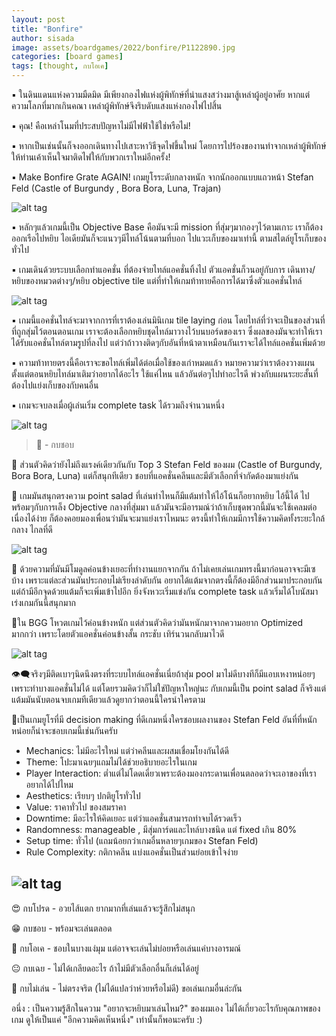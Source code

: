 ```yaml
---
layout: post
title: "Bonfire"
author: sisada
image: assets/boardgames/2022/bonfire/P1122890.jpg
categories: [board games]
tags: [thought, กบโอเค]
---
```

▪️ ในดินแดนแห่งความมืดมิด มีเพียงกองไฟแห่งผู้พิทักษ์ที่นำแสงสว่างมาสู้เหล่าผู้อยู่อาศัย หากแต่ความโลภที่มากเกินคณา เหล่าผู้พิทักษ์จึงริบดับแสงแห่งกองไฟไปสิ้น 

▪️ คุณ! คือเหล่าโนมที่ประสบปัญหาไม่มีไฟฟ้าใช้ใช่หรือไม่!

▪️ หากเป็นเช่นนั้นก็จงออกเดินทางไปเสาะหาวิธีจุดไฟขึ้นใหม่ โดยการไปร้องของานทำจากเหล่าผู้พิทักษ์ให้ท่านเค้าเห็นใจมาติดไฟให้กับพวกเราใหม่อีกครั้ง!

▪️ Make Bonfire Grate AGAIN! เกมยูโรระดับกลางหนัก จากนักออกแบบแถวหน้า Stefan Feld (Castle of Burgundy , Bora Bora, Luna, Trajan)

![alt tag](/assets/boardgames/2022/bonfire/P1122890.jpg)

▪️ หลักๆแล้วเกมนี้เป็น Objective Base คือมันจะมี mission ที่สุ่มๆมากองๆไว้ตามเกาะ เราก็ต้องออกเรือไปหยิบ ไอเดียมันก็จะแนวๆมีไทล์โน้นตามที่บอก ไปแวะเก็บของมาเท่านี้ ตามสไตล์ยูโรเก็บของทั่วไป

▪️ เกมเดินด้วยระบบเลือกทำแอคชั่น ที่ต้องจ่ายไทล์แอคชั่นทิ้งไป ตัวแอคชั่นก็วนอยู่กับการ เดินทาง/หยิบของหมวดต่างๆ/หยิบ objective tile แต่ที่ทำให้เกมท้าทายคือการได้มาซึ่งตัวแอคชั่นไทล์

![alt tag](/assets/boardgames/2022/bonfire/P1122892.jpg)

▪️ เกมนี้แอคชั่นไทล์จะมาจากการที่เราต้องเล่นมินิเกม tile laying ก่อน โดยไทล์ที่ว่าจะเป็นของส่วนที่ที่ถูกสุ่มไว้ตอนตอนเกม เราจะต้องเลือกหยิบชุดไทล์มาวางไว้บนบอร์ดของเรา ซึ่งผลของมันจะทำให้เราได้รับแอคชั่นไทล์ตามรูปที่ลงไป แต่ว่าถ้าวางติดๆกับอันที่หน้าตาเหมือนกันเราจะได้ไทล์แอคชั่นเพิ่มด้วย

▪️ ความท้าทายตรงนี้คือเราจะขอไทล์เพิ่มได้ต่อเมื่อใช้ของเก่าหมดแล้ว หมายความว่าเราต้องวางแผนตั้งแต่ตอนหยิบไทล์มาเติมว่าอยากได้อะไร ใช้แค่ไหน แล้วอันต่อๆไปทำอะไรดี พ่วงกับแผนระยะสั้นที่ต้องไปแย่งเก็บของกับคนอื่น

▪️ เกมจะจบลงเมื่อผู้เล่นเริ่ม complete task ได้รวมถึงจำนวนหนึ่ง

![alt tag](/assets/boardgames/2022/bonfire/P1122890.jpg)

> 🐸 - กบชอบ

🔹 ส่วนตัวคิดว่ายังไม่ถึงแรงค์เดียวกันกับ Top 3 Stefan Feld ของผม (Castle of Burgundy, Bora Bora, Luna) แต่ก็สนุกทีเดียว ชอบที่แอคชั่นคลีนและมีตัวเลือกที่จำกัดต้องมาแย่งกัน

🔹 เกมมันสนุกตรงความ point salad ที่เล่นท่าไหนก็มีแต้มทำให้ไอ้โน้นก็อยากหยิบ ไอ้นี้ได้ ไปพร้อมๆกับการเล็ง Objective กลางที่สุ่มมา แล้วมันจะมีอารมณ์ว่าถ้าเก็บชุดพวกนี้มันจะใช้เคลมต่อเนื่องได้ง่าย ก็ต้องคอยมองเพื่อนว่ามันจะมาแย่งเราไหมนะ ตรงนี้ทำให้เกมมีการใช้ความคิดทั้งระยะใกล้ กลาง ไกลที่ดี

![alt tag](/assets/boardgames/2022/bonfire/P1122894.jpg)

🔹 ด้วยความที่มันมีโมดูลค่อนข้างเยอะที่ทำงานแยกจากกัน ถ้าไม่เคยเล่นเกมทรงนี้มาก่อนอาจจะมีเซบ้าง เพราะแต่ละส่วนมันประกอบไม่เรียงลำดับกัน อยากได้แต้มจากตรงนี้ก็ต้องมีอีกส่วนมาประกอบกัน แต่ถ้ามีอีกจุดด้วยแต้มก็จะเพิ่มเข้าไปอีก ยิ่งจังหวะเริ่มแข่งกัน complete task แล้วเริ่มได้โบนัสมาเร่งเกมกันนี้สนุกมาก

🔹ใน BGG โหวตเกมไว้ค่อนข้างหนัก แต่ส่วนตัวคิดว่ามันหนักมาจากความอยาก Optimized มากกว่า เพราะโดยตัวแอคชั่นค่อนข้างสั้น กระชับ เทิร์นวนกลับมาไวดี

![alt tag](/assets/boardgames/2022/bonfire/P1122896.jpg)

👁‍🗨จริงๆมีติดเบาๆนิดนึงตรงที่ระบบไทล์แอคชั่นเนี่ยถ้าสุ่ม pool มาไม่ดีบางทีก็มีแอบเหงาหน่อยๆเพราะทำบางแอคชั่นไม่ได้ แต่โดยรวมคิดว่าก็ไม่ใช่ปัญหาใหญ่นะ กับเกมนี้เป็น point salad ก็จริงแต่แต้มมันนับตอนจบเกมทีเดียวแล้วดูยากว่าตอนนี้ใครนำใครตาม

💬เป็นเกมยูโรที่มี decision making ที่ดีเกมหนึ่งใครชอบผลงานของ Stefan Feld อันที่ที่หนักหน่อยก็น่าจะชอบเกมนี้เช่นกันครับ

* Mechanics:  ไม่มีอะไรใหม่ แต่ว่าคลีนและผสมเชื่อมโยงกันได้ดี 
* Theme:  โปะมาเฉยๆแถมไม่ได้ช่วยอธิบายอะไรในเกม
* Player Interaction: ต่ำแต่ไม่โดดเดี่ยวเพราะต้องมองกระดานเพื่อนตลอดว่าจะเอาของที่เราอยากได้ไปไหม
* Aesthetics: เรียบๆ ปกติยูโรทั่วไป
* Value: ราคาทั่วไป ของสมราคา
* Downtime: มีอะไรให้คิดเยอะ แต่ว่าแอคชั่นสามารถทำจบได้รวดเร็ว
* Randomness: manageable , มีสุ่มการ์ดและไทล์บางชนิด แต่ fixed เกิน 80%
* Setup time: ทั่วไป (แถมน้อยกว่าเกมอื่นหลายๆเกมของ Stefan Feld)
* Rule Complexity: กติกาคลีน แบ่งแอคชั่นเป็นส่วนย่อยเข้าใจง่าย 

![alt tag](/assets/boardgames/2022/bonfire/P1122933.jpg)
---


😍 กบโปรด - อวยไส้แตก ยากมากที่เล่นแล้วจะรู้สึกไม่สนุก

😁 กบชอบ - พร้อมจะเล่นตลอด

🙂 กบโอเค - ชอบในบางแง่มุม แต่อาจจะเล่นไม่บ่อยหรือเล่นแค่บางอารมณ์

😐 กบเฉย - ไม่ได้เกลียดอะไร ถ้าไม่มีตัวเลือกอื่นก็เล่นได้อยู่

🖕 กบไม่เล่น - ไม่ตรงจริต (ไม่ได้แปลว่าห่วยหรือไม่ดี) ขอเล่นเกมอื่นล่ะกัน

อนึ่ง : เป็นความรู้สึกในความ "อยากจะหยิบมาเล่นไหม?" ของผมเอง ไม่ได้เกี่ยวอะไรกับคุณภาพของเกม ดูให้เป็นแค่ "อีกความคิดเห็นหนึ่ง" เท่านั้นก็พอนะครับ :)
